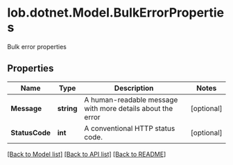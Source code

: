 # lob.dotnet.Model.BulkErrorProperties
Bulk error properties

## Properties

Name | Type | Description | Notes
------------ | ------------- | ------------- | -------------
**Message** | **string** | A human-readable message with more details about the error | [optional] 
**StatusCode** | **int** | A conventional HTTP status code. | [optional] 

[[Back to Model list]](../README.md#documentation-for-models) [[Back to API list]](../README.md#documentation-for-api-endpoints) [[Back to README]](../README.md)

